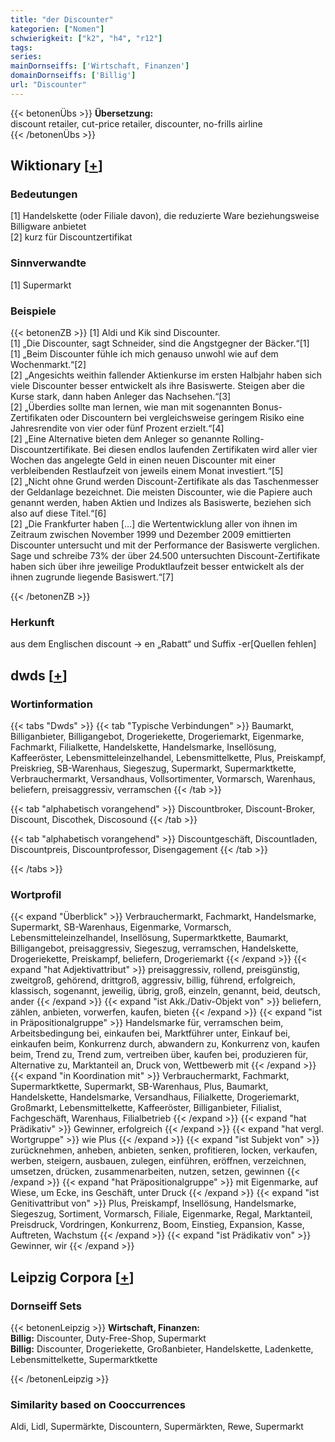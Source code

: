 ```yaml
---
title: "der Discounter"
kategorien: ["Nomen"]
schwierigkeit: ["k2", "h4", "r12"]
tags:
series:
mainDornseiffs: ['Wirtschaft, Finanzen']
domainDornseiffs: ['Billig']
url: "Discounter"
---
```


{{< betonenÜbs >}}
**Übersetzung:**  
discount retailer, cut-price retailer, discounter, no-frills airline  
{{< /betonenÜbs >}}

## Wiktionary [[+](https://de.wiktionary.org/wiki/Discounter)]

### Bedeutungen
[1] Handelskette (oder Filiale davon), die reduzierte Ware beziehungsweise Billigware anbietet  
[2] kurz für Discountzertifikat  

### Sinnverwandte
[1] Supermarkt  

### Beispiele
{{< betonenZB >}}
[1] Aldi und Kik sind Discounter.  
[1] „Die Discounter, sagt Schneider, sind die Angstgegner der Bäcker.“[1]  
[1] „Beim Discounter fühle ich mich genauso unwohl wie auf dem Wochenmarkt.“[2]  
[2] „Angesichts weithin fallender Aktienkurse im ersten Halbjahr haben sich viele Discounter besser entwickelt als ihre Basiswerte. Steigen aber die Kurse stark, dann haben Anleger das Nachsehen.“[3]  
[2] „Überdies sollte man lernen, wie man mit sogenannten Bonus-Zertifikaten oder Discountern bei vergleichsweise geringem Risiko eine Jahresrendite von vier oder fünf Prozent erzielt.“[4]  
[2] „Eine Alternative bieten dem Anleger so genannte Rolling-Discountzertifikate. Bei diesen endlos laufenden Zertifikaten wird aller vier Wochen das angelegte Geld in einen neuen Discounter mit einer verbleibenden Restlaufzeit von jeweils einem Monat investiert.“[5]  
[2] „Nicht ohne Grund werden Discount-Zertifikate als das Taschenmesser der Geldanlage bezeichnet. Die meisten Discounter, wie die Papiere auch genannt werden, haben Aktien und Indizes als Basiswerte, beziehen sich also auf diese Titel.“[6]  
[2] „Die Frankfurter haben […] die Wertentwicklung aller von ihnen im Zeitraum zwischen November 1999 und Dezember 2009 emittierten Discounter untersucht und mit der Performance der Basiswerte verglichen. Sage und schreibe 73% der über 24.500 untersuchten Discount-Zertifikate haben sich über ihre jeweilige Produktlaufzeit besser entwickelt als der ihnen zugrunde liegende Basiswert.“[7]  

{{< /betonenZB >}}
### Herkunft
aus dem Englischen discount → en „Rabatt“ und Suffix -er[Quellen fehlen]  



## dwds [[+](https://www.dwds.de/wb/Discounter)]

### Wortinformation
{{< tabs "Dwds" >}}
{{< tab "Typische Verbindungen" >}}
Baumarkt, Billiganbieter, Billigangebot, Drogeriekette, Drogeriemarkt, Eigenmarke, Fachmarkt, Filialkette, Handelskette, Handelsmarke, Insellösung, Kaffeeröster, Lebensmitteleinzelhandel, Lebensmittelkette, Plus, Preiskampf, Preiskrieg, SB-Warenhaus, Siegeszug, Supermarkt, Supermarktkette, Verbrauchermarkt, Versandhaus, Vollsortimenter, Vormarsch, Warenhaus, beliefern, preisaggressiv, verramschen
{{< /tab >}}

{{< tab "alphabetisch vorangehend" >}}
Discountbroker, Discount-Broker, Discount, Discothek, Discosound
{{< /tab >}}

{{< tab "alphabetisch vorangehend" >}}
Discountgeschäft, Discountladen, Discountpreis, Discountprofessor, Disengagement
{{< /tab >}}

{{< /tabs >}}

### Wortprofil
{{< expand "Überblick" >}} Verbrauchermarkt, Fachmarkt, Handelsmarke, Supermarkt, SB-Warenhaus, Eigenmarke, Vormarsch, Lebensmitteleinzelhandel, Insellösung, Supermarktkette, Baumarkt, Billigangebot, preisaggressiv, Siegeszug, verramschen, Handelskette, Drogeriekette, Preiskampf, beliefern, Drogeriemarkt {{< /expand >}}
{{< expand "hat Adjektivattribut" >}} preisaggressiv, rollend, preisgünstig, zweitgroß, gehörend, drittgroß, aggressiv, billig, führend, erfolgreich, klassisch, sogenannt, jeweilig, übrig, groß, einzeln, genannt, beid, deutsch, ander {{< /expand >}}
{{< expand "ist Akk./Dativ-Objekt von" >}} beliefern, zählen, anbieten, vorwerfen, kaufen, bieten {{< /expand >}}
{{< expand "ist in Präpositionalgruppe" >}} Handelsmarke für, verramschen beim, Arbeitsbedingung bei, einkaufen bei, Marktführer unter, Einkauf bei, einkaufen beim, Konkurrenz durch, abwandern zu, Konkurrenz von, kaufen beim, Trend zu, Trend zum, vertreiben über, kaufen bei, produzieren für, Alternative zu, Marktanteil an, Druck von, Wettbewerb mit {{< /expand >}}
{{< expand "in Koordination mit" >}} Verbrauchermarkt, Fachmarkt, Supermarktkette, Supermarkt, SB-Warenhaus, Plus, Baumarkt, Handelskette, Handelsmarke, Versandhaus, Filialkette, Drogeriemarkt, Großmarkt, Lebensmittelkette, Kaffeeröster, Billiganbieter, Filialist, Fachgeschäft, Warenhaus, Filialbetrieb {{< /expand >}}
{{< expand "hat Prädikativ" >}} Gewinner, erfolgreich {{< /expand >}}
{{< expand "hat vergl. Wortgruppe" >}} wie Plus {{< /expand >}}
{{< expand "ist Subjekt von" >}} zurücknehmen, anheben, anbieten, senken, profitieren, locken, verkaufen, werben, steigern, ausbauen, zulegen, einführen, eröffnen, verzeichnen, umsetzen, drücken, zusammenarbeiten, nutzen, setzen, gewinnen {{< /expand >}}
{{< expand "hat Präpositionalgruppe" >}} mit Eigenmarke, auf Wiese, um Ecke, ins Geschäft, unter Druck {{< /expand >}}
{{< expand "ist Genitivattribut von" >}} Plus, Preiskampf, Insellösung, Handelsmarke, Siegeszug, Sortiment, Vormarsch, Filiale, Eigenmarke, Regal, Marktanteil, Preisdruck, Vordringen, Konkurrenz, Boom, Einstieg, Expansion, Kasse, Auftreten, Wachstum {{< /expand >}}
{{< expand "ist Prädikativ von" >}} Gewinner, wir {{< /expand >}}

## Leipzig Corpora [[+](https://corpora.uni-leipzig.de/en/res?word=Discounter&corpusId=deu_newscrawl-public_2018)]

### Dornseiff Sets
{{< betonenLeipzig >}}
**Wirtschaft, Finanzen:**  
**Billig:** Discounter, Duty-Free-Shop, Supermarkt  
**Billig:** Discounter, Drogeriekette, Großanbieter, Handelskette, Ladenkette, Lebensmittelkette, Supermarktkette  

{{< /betonenLeipzig >}}

### Similarity based on Cooccurrences
Aldi, Lidl, Supermärkte, Discountern, Supermärkten, Rewe, Supermarkt

